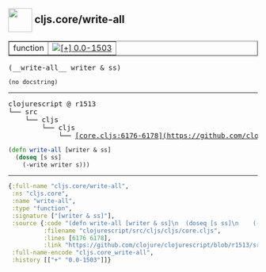 ## <img width="48px" valign="middle" src="http://i.imgur.com/Hi20huC.png"> cljs.core/write-all

 <table border="1">
<tr>
<td>function</td>
<td><a href="https://github.com/cljsinfo/api-refs/tree/0.0-1503"><img valign="middle" alt="[+] 0.0-1503" src="https://img.shields.io/badge/+-0.0--1503-lightgrey.svg"></a> </td>
</tr>
</table>

 <samp>
(__write-all__ writer & ss)<br>
</samp>

```
(no docstring)
```

---

 <pre>
clojurescript @ r1513
└── src
    └── cljs
        └── cljs
            └── <ins>[core.cljs:6176-6178](https://github.com/clojure/clojurescript/blob/r1513/src/cljs/cljs/core.cljs#L6176-L6178)</ins>
</pre>

```clj
(defn write-all [writer & ss]
  (doseq [s ss]
    (-write writer s)))
```


---

```clj
{:full-name "cljs.core/write-all",
 :ns "cljs.core",
 :name "write-all",
 :type "function",
 :signature ["[writer & ss]"],
 :source {:code "(defn write-all [writer & ss]\n  (doseq [s ss]\n    (-write writer s)))",
          :filename "clojurescript/src/cljs/cljs/core.cljs",
          :lines [6176 6178],
          :link "https://github.com/clojure/clojurescript/blob/r1513/src/cljs/cljs/core.cljs#L6176-L6178"},
 :full-name-encode "cljs.core_write-all",
 :history [["+" "0.0-1503"]]}

```
